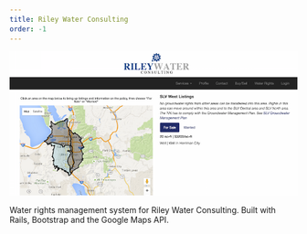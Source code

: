 ```yaml
---
title: Riley Water Consulting
order: -1
---
```


[![Riley Water Consulting](/assets/riley_water_consulting.png)](http://www.riley-water.com/)

Water rights management system for Riley Water Consulting. Built with Rails, Bootstrap and the Google Maps API.
